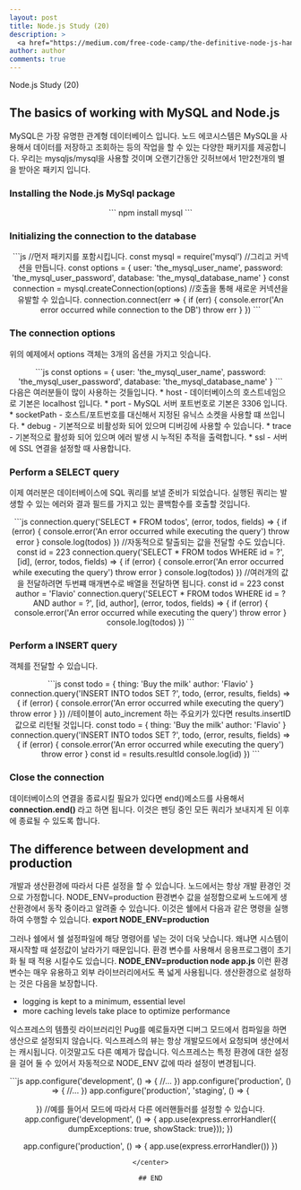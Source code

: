 ```yaml
---
layout: post
title: Node.js Study (20)
description: >
  <a href="https://medium.com/free-code-camp/the-definitive-node-js-handbook-6912378afc6e">학습자료링크</a>
author: author
comments: true
---
```

Node.js Study (20)

## The basics of working with MySQL and Node.js
MySQL은 가장 유명한 관계형 데이터베이스 입니다. 노드 에코시스템은 MySQL을 사용해서 데이터를 저장하고 조회하는 등의 작업을 할 수 있는 다양한 패키지를 제공합니다. 우리는 mysqljs/mysql을 사용할 것이며 오랜기간동안 깃허브에서 1만2천개의 별을 받아온 패키지 입니다.

### Installing the Node.js MySql package
<center>
```
npm install mysql
```
</center>

### Initializing the connection to the database
<center>
```js
//먼저 패키지를 포함시킵니다.
const mysql = require('mysql')
//그리고 커넥션을 만듭니다.
const options = {
  user: 'the_mysql_user_name',
  password: 'the_mysql_user_password',
  database: 'the_mysql_database_name'
}
const connection = mysql.createConnection(options)
//호출을 통해 새로운 커넥션을 유발할 수 있습니다.
connection.connect(err => {
  if (err) {
    console.error('An error occurred while connection to the DB')
    throw err
  }
})
```
</center>

### The connection options

위의 예제에서 options 객체는 3개의 옵션을 가지고 잇습니다.
<center>
```js
const options = {
  user: 'the_mysql_user_name',
  password: 'the_mysql_user_password',
  database: 'the_mysql_database_name'
}
```
</center>
다음은 여러분들이 많이 사용하는 것들입니다.
* host - 데이터베이스의 호스트네임으로 기본은 localhost 입니다.
* port - MySQL 서버 포트번호로 기본은 3306 입니다.
* socketPath - 호스트/포트번호를 대신해서 지정된 유닉스 소켓을 사용할 떄 쓰입니다.
* debug - 기본적으로 비활성화 되어 있으며 디버깅에 사용할 수 있습니다.
* trace - 기본적으로 활성화 되어 있으며 에러 발생 시 누적된 추적을 출력합니다.
* ssl - 서버에 SSL 연결을 설정할 때 사용합니다.

### Perform a SELECT query

이제 여러분은 데이터베이스에 SQL 쿼리를 보낼 준비가 되었습니다. 실행된 쿼리는 발생할 수 있는 에러와 결과 필드를 가지고 있는 콜백함수를 호출할 것입니다.
<center>
```js
connection.query('SELECT * FROM todos', (error, todos, fields) => {
  if (error) {
    console.error('An error occurred while executing the query')
    throw error
  }
  console.log(todos)
})
//자동적으로 탈출되는 값을 전달할 수도 있습니다.
const id = 223
connection.query('SELECT * FROM todos WHERE id = ?', [id], (error, todos, fields) => {
  if (error) {
    console.error('An error occurred while executing the query')
    throw error
  }
  console.log(todos)
})
//여러개의 값을 전달하려면 두번쨰 매개변수로 배열을 전달하면 됩니다.
const id = 223
const author = 'Flavio'
connection.query('SELECT * FROM todos WHERE id = ? AND author = ?',
[id, author], (error, todos, fields) => {
  if (error) {
    console.error('An error occurred while executing the query')
    throw error
  }
  console.log(todos)
})
```
</center>

### Perform a INSERT query
객체를 전달할 수 있습니다.
<center>
```js
const todo = {
  thing: 'Buy the milk'
  author: 'Flavio'
}
connection.query('INSERT INTO todos SET ?', todo, (error, results, fields) => {
  if (error) {
    console.error('An error occurred while executing the query')
    throw error
  }
})
//테이블이 auto_increment 하는 주요키가 있다면 results.insertID 값으로 리턴될 것입니다.
const todo = {
  thing: 'Buy the milk'
  author: 'Flavio'
}
connection.query('INSERT INTO todos SET ?', todo, (error, results, fields) => {
  if (error) {
    console.error('An error occurred while executing the query')
    throw error
  }
  const id = results.resultId
  console.log(id)
})
```
</center>

### Close the connection
데이터베이스의 연결을 종료시킬 필요가 있다면  end()메소드를 사용해서 <b>connection.end()</b> 라고 하면 됩니다. 이것은 펜딩 중인 모든 쿼리가 보내지게 된 이후에 종료될 수 있도록 합니다.

## The difference between development and production
개발과 생산환경에 따라서 다른 설정을 할 수 있습니다. 노드에서는 항상 개발 환경인 것으로 가정합니다. NODE_ENV=production 환경변수 값을 설정함으로써 노드에게 생산환경에서 동작 중이라고 알려줄 수 있습니다. 이것은 쉘에서 다음과 같은 명령을 실행하여 수행할 수 있습니다. <b>export NODE_ENV=production</b>

그러나 쉘에서 쉘 설정파일에 해당 명령어를 넣는 것이 더욱 낫습니다. 왜냐면 시스템이 재시작할 때 설정값이 날라가기 때문입니다. 환경 변수를 사용해서 응용프로그램이 초기화 될 때 적용 시킬수도 있습니다. <b>NODE_ENV=production node app.js</b> 이런 환경변수는 매우 유용하고 외부 라이브러리에서도 폭 넓게 사용됩니다. 생산환경으로 설정하는 것은 다음을 보장합니다.
* logging is kept to a minimum, essential level
* more caching levels take place to optimize performance

익스프레스의 템플릿 라이브러리인 Pug를 예로들자면 디버그 모드에서 컴파일을 하면 생산으로 설정되지 않습니다. 익스프레스의 뷰는 항상 개발모드에서 요청되며 생산에서는 캐시됩니다. 이것말고도 다른 예제가 많습니다. 익스프레스는 특정 환경에 대한 설정을 걸어 둘 수 있어서 자동적으로 NODE_ENV 값에 따라 설정이 변경됩니다.

<center>
```js
app.configure('development', () => {
  //...
})
app.configure('production', () => {
  //...
})
app.configure('production', 'staging', () => {

})
//예를 들어서 모드에 따라서 다른 에러핸들러를 설정할 수 있습니다.
app.configure('development', () => {
  app.use(express.errorHandler({ dumpExceptions: true, showStack: true}));
})

app.configure('production', () => {
  app.use(express.errorHandler())
})
```
</center>

## END
